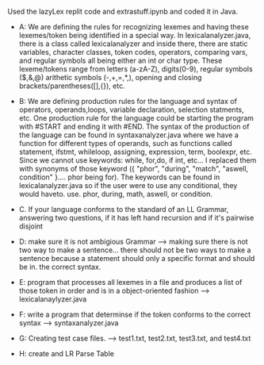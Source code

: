  Used the lazyLex replit code and extrastuff.ipynb and coded it in Java. 


* A: We are defining the rules for recognizing lexemes and having these lexemes/token being identified in a special way. In lexicalanalyzer.java, there is a class called lexicalanalyzer and inside there, there are static variables, character classes, token codes, operators, comparing vars, and regular symbols all being either an int or char type. These lexeme/tokens range from letters (a-zA-Z), digits(0-9),  regular symbols ($,&,@) arithetic symbols (-,+,=,*,), opening and closing brackets/parentheses([],{}), etc.

* B: We are defining production rules for the language and syntax of operators, operands,loops, variable declaration, selection statments, etc. One production rule for the language could be starting the program with #START and ending it with #END. The syntax of the production of the language can be found in syntaxanalyzer.java where we have a function for different types of operands, such as functions called statement, ifstmt, whileloop, assigning, expression, term, boolexpr, etc. Since we cannot use keywords: while, for,do, if int, etc...  I replaced them with synonyms of those keyword ({ "phor", "during", "match", "aswell, condition" }.... phor being for). The keywords can be found in lexicalanalyzer.java so if the user were to use any conditional, they would haveto. use. phor, during, math, aswell, or condition.

* C. If your language conforms to the standard of an LL Grammar, answering two questions, if it has left hand recursion and if it's pairwise disjoint

* D: make sure it is not ambigious Grammar --> making sure there is not two way to make a sentence... there should not be two ways to make a sentence
because a statement should only a specific format and should be in. the correct syntax.

* E: program that processes all lexemes in a file and produces a list of those token in order and is in a object-oriented fashion --> lexicalanaylyzer.java

* F: write a program that determinse if the token conforms to the correct syntax --> syntaxanalyzer.java

* G: Creating test case files. --> test1.txt, test2.txt, test3.txt, and test4.txt

* H:  create and LR Parse Table 

